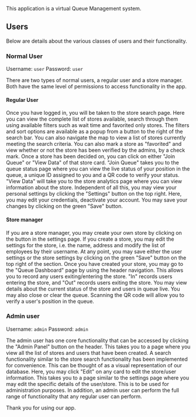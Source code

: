 This application is a virtual Queue Management system. 

## Users
Below are details about the various classes of users and their functionality.

### Normal User
Username: `user`
Password: `user`

There are two types of normal users, a regular user and a store manager. Both have the same level of permissions to access functionality in the app.

#### Regular User
Once you have logged in, you will be taken to the store search page. Here you can view the complete list of stores available, search through them using available filters such as wait time and favorited only stores. The filters and sort options are available as a popup from a button to the right of the search bar. You can also navigate the map to view a list of stores currently meeting the search criteria. You can also mark a store as "favorited" and view whether or not the store has been verified by the admins, by a check mark. Once a store has been decided on, you can click on either "Join Queue" or "View Data" of that store card. "Join Queue" takes you to the queue status page where you can view the live status of your position in the queue, a unique ID assigned to you and a QR code to verify your status. "View Data" will take you to the store analytics page where you can view information about the store. Independent of all this, you may view your personal settings by clicking the "Settings" button on the top right. Here, you may edit your credentials, deactivate your account. You may save your changes by clicking on the green "Save" button.

#### Store manager
If you are a store manager, you may create your own store by clicking on the button in the settings page. If you create a store, you may edit the settings for the store, i.e. the name, address and modify the list of employees by their username. At any point, you may save either the user settings or the store settings by clicking on the green "Save" button on the top right of the section. Once you have created your store, you may go to the "Queue Dashboard" page by using the header navigation. This allows you to record any users exiting/entering the store. "In" records users entering the store, and "Out" records users exiting the store. You may view details about the current status of the store and users in queue live. You may also close or clear the queue. Scanning the QR code will allow you to verify a user's position in the queue.

### Admin user
Username: `admin`
Password: `admin`

The admin user has one core functionality that can be accessed by clicking the "Admin Panel" button on the header. This takes you to a page where you view all the list of stores and users that have been created. A search functionality similar to the store search functionality has been implemented for convenience. This can be thought of as a visual representation of our database. Here, you may click "Edit" on any card to edit the store/user information. This takes you to a page similar to the settings page where you may edit the specific details of the user/store. This is to be used for administration purposes. In addition, an admin user can perform the full range of functionality that any regular user can perform.

Thank you for using our app.
